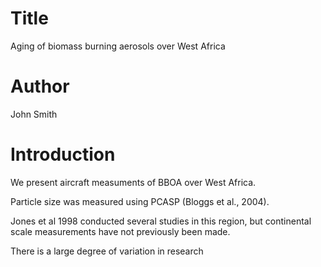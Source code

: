 # Title
Aging of biomass burning aerosols over West Africa

# Author
John Smith

# Introduction
We present aircraft measuments of BBOA over West Africa.

Particle size was measured using PCASP (Bloggs et al., 2004).

Jones et al 1998 conducted several studies in this region, but continental scale measurements have not previously been made.

There is a large degree of variation in research

